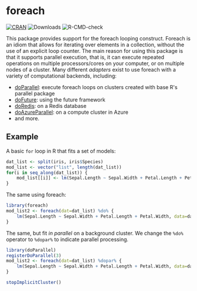 # foreach

[![CRAN](https://www.r-pkg.org/badges/version/foreach)](https://cran.r-project.org/package=foreach)
![Downloads](https://cranlogs.r-pkg.org/badges/foreach)
![R-CMD-check](https://github.com/RevolutionAnalytics/foreach/workflows/R-CMD-check/badge.svg)

This package provides support for the foreach looping construct. Foreach is an idiom that allows for iterating over elements in a collection, without the use of an explicit loop counter. The main reason for using this package is that it supports parallel execution, that is, it can execute repeated operations on multiple processors/cores on your computer, or on multiple nodes of a cluster. Many different _adapters_ exist to use foreach with a variety of computational backends, including:

- [doParallel](https://cran.r-project.org/package=doParallel): execute foreach loops on clusters created with base R's parallel package
- [doFuture](https://github.com/HenrikBengtsson/doFuture): using the future framework
- [doRedis](https://github.com/bwlewis/doRedis): on a Redis database
- [doAzureParallel](https://github.com/Azure/doAzureParallel): on a compute cluster in Azure
- and more.

## Example

A basic `for` loop in R that fits a set of models:

```r
dat_list <- split(iris, iris$Species)
mod_list <- vector("list", length(dat_list))
for(i in seq_along(dat_list)) {
    mod_list[[i]] <- lm(Sepal.Length ~ Sepal.Width + Petal.Length + Petal.Width, data=dat_list[[i]])
}
```

The same using foreach:

```r
library(foreach)
mod_list2 <- foreach(dat=dat_list) %do% {
    lm(Sepal.Length ~ Sepal.Width + Petal.Length + Petal.Width, data=dat)
}
```

The same, but fit _in parallel_ on a background cluster. We change the `%do%` operator to `%dopar%` to indicate parallel processing.

```r
library(doParallel)
registerDoParallel(3)
mod_list2 <- foreach(dat=dat_list) %dopar% {
    lm(Sepal.Length ~ Sepal.Width + Petal.Length + Petal.Width, data=dat)
}

stopImplicitCluster()
```


